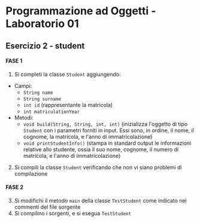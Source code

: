 # Programmazione ad Oggetti - Laboratorio 01
## Esercizio 2 - student

#### FASE 1

1. Si completi la classe `Student` aggiungendo:
  * Campi:
    - `String name`
    - `String surname`
    - `int id` (rappresentante la matricola)
    - `int matriculationYear`
  * Metodi:
    - `void build(String, String, int, int)` (inizializza l'oggetto di tipo `Student` con i parametri forniti in input. Essi sono, in ordine, il nome, il cognome, la matricola, e l'anno di immatricolazione)
    - `void printStudentInfo()` (stampa in standard output le informazioni relative allo studente, ossia il suo nome, cognome, il numero di matricola, e l'anno di immatricolazione)
2. Si compili la classe `Student` verificando che non vi siano problemi di compilazione

#### FASE 2
3. Si modifichi il metodo `main` della classe `TestStudent` come indicato nei commenti del file sorgente
4. Si compilino i sorgenti, e si esegua `TestStudent`
